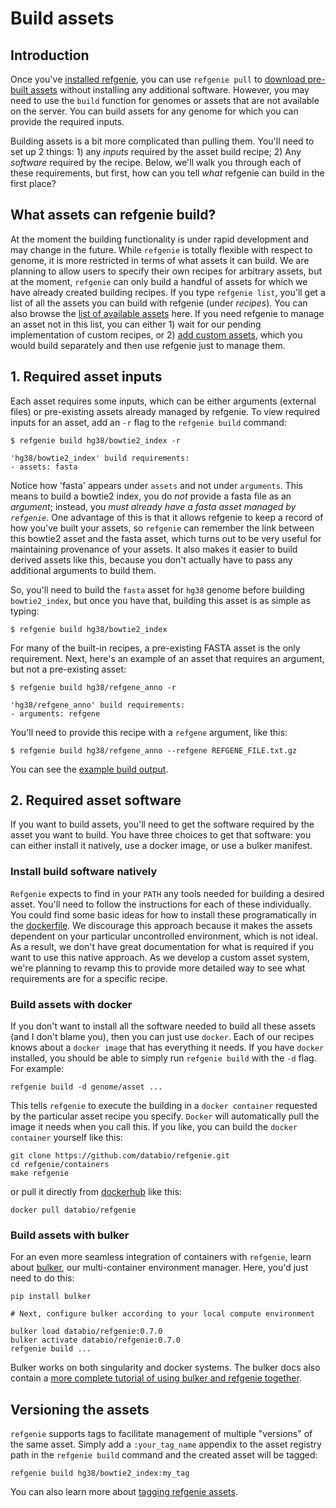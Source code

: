 # Build assets
## Introduction
Once you've [installed refgenie](install.md), you can use `refgenie pull` to [download pre-built assets](pull.md) without installing any additional software. However, you may need to use the `build` function for genomes or assets that are not available on the server. You can build assets for any genome for which you can provide the required inputs.

Building assets is a bit more complicated than pulling them. You'll need to set up 2 things: 1) any *inputs* required by the asset build recipe; 2) Any *software* required by the recipe. Below, we'll walk you through each of these requirements, but first, how can you tell *what* refgenie can build in the first place?

## What assets can refgenie build?

At the moment the building functionality is under rapid development and may change in the future. While `refgenie` is totally flexible with respect to genome, it is more restricted in terms of what assets it can build. We are planning to allow users to specify their own recipes for arbitrary assets, but at the moment, `refgenie` can only build a handful of assets for which we have already created building recipes. If you type `refgenie list`, you'll get a list of all the assets you can build with refgenie (under *recipes*). You can also browse the [list of available assets](available_assets.md) here. If you need refgenie to manage an asset not in this list, you can either 1) wait for our pending implementation of custom recipes, or 2) [add custom assets](custom_assets.md), which you would build separately and then use refgenie just to manage them.


## 1. Required asset inputs

Each asset requires some inputs, which can be either arguments (external files) or pre-existing assets already managed by refgenie. To view required inputs for an asset, add an `-r` flag to the `refgenie build` command: 

```
$ refgenie build hg38/bowtie2_index -r

'hg38/bowtie2_index' build requirements: 
- assets: fasta
```  
Notice how 'fasta' appears under `assets` and not under `arguments`. This means to build a bowtie2 index, you do *not* provide a fasta file as an *argument*; instead, you *must already have a fasta asset managed by `refgenie`*. One advantage of this is that it allows refgenie to keep a record of how you've built your assets, so `refgenie` can remember the link between this bowtie2 asset and the fasta asset, which turns out to be very useful for maintaining provenance of your assets. It also makes it easier to build derived assets like this, because you don't actually have to pass any additional arguments to build them.

So, you'll need to build the `fasta` asset for `hg38` genome before building `bowtie2_index`, but once you have that, building this asset is as simple as typing:

```
$ refgenie build hg38/bowtie2_index
```

For many of the built-in recipes, a pre-existing FASTA asset is the only requirement. Next, here's an example of an asset that requires an argument, but not a pre-existing asset:

```
$ refgenie build hg38/refgene_anno -r

'hg38/refgene_anno' build requirements: 
- arguments: refgene
```

You'll need to provide this recipe with a `refgene` argument, like this:

```
$ refgenie build hg38/refgene_anno --refgene REFGENE_FILE.txt.gz
```

You can see the [example build output](build_output.md).

## 2. Required asset software

If you want to build assets, you'll need to get the software required by the asset you want to build. You have three choices to get that software: you can either install it natively, use a docker image, or use a bulker manifest.   

### Install build software natively

`Refgenie` expects to find in your `PATH` any tools needed for building a desired asset. You'll need to follow the instructions for each of these individually. You could find some basic ideas for how to install these programatically in the [dockerfile](https://github.com/databio/refgenie/blob/dev/containers/Dockerfile_refgenie). We discourage this approach because it makes the assets dependent on your particular uncontrolled environment, which is not ideal. As a result, we don't have great documentation for what is required if you want to use this native approach. As we develop a custom asset system, we're planning to revamp this to provide more detailed way to see what requirements are for a specific recipe.

### Build assets with docker

If you don't want to install all the software needed to build all these assets (and I don't blame you), then you can just use `docker`. Each of our recipes knows about a `docker image` that has everything it needs. If you have `docker` installed, you should be able to simply run `refgenie build` with the `-d` flag. For example:

```
refgenie build -d genome/asset ...
```

This tells `refgenie` to execute the building in a `docker container` requested by the particular asset recipe you specify. `Docker` will automatically pull the image it needs when you call this. If you like, you can build the `docker container` yourself like this:

```
git clone https://github.com/databio/refgenie.git
cd refgenie/containers
make refgenie
```

or pull it directly from [dockerhub](https://hub.docker.com/r/databio/refgenie) like this:

```
docker pull databio/refgenie
```

### Build assets with bulker

For an even more seamless integration of containers with `refgenie`, learn about [bulker](http://bulker.io), our multi-container environment manager. Here, you'd just need to do this:

```console
pip install bulker

# Next, configure bulker according to your local compute environment

bulker load databio/refgenie:0.7.0
bulker activate databio/refgenie:0.7.0
refgenie build ...
```

Bulker works on both singularity and docker systems. The bulker docs also contain a [more complete tutorial of using bulker and refgenie together](http://bulker.databio.org/en/latest/refgenie_tutorial/).

## Versioning the assets

`refgenie` supports tags to facilitate management of multiple "versions" of the same asset. Simply add a `:your_tag_name` appendix to the asset registry path in the `refgenie build` command and the created asset will be tagged:

```
refgenie build hg38/bowtie2_index:my_tag
```

You can also learn more about [tagging refgenie assets](tag.md).
